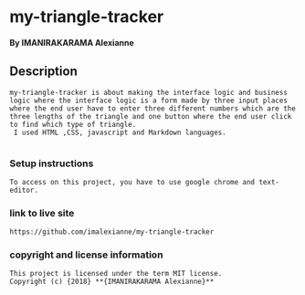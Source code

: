 # my-triangle-tracker
#### By **IMANIRAKARAMA Alexianne**
## Description

```
my-triangle-tracker is about making the interface logic and business logic where the interface logic is a form made by three input places where the end user have to enter three different numbers which are the three lengths of the triangle and one button where the end user click to find which type of triangle. 
 I used HTML ,CSS, javascript and Markdown languages.
 
```
 ### Setup instructions

 ```
To access on this project, you have to use google chrome and text-editor.

``` 
 ### link to live site

 ```
 https://github.com/imalexianne/my-triangle-tracker

```
### copyright and license information

```
This project is licensed under the term MIT license.
Copyright (c) {2018} **{IMANIRAKARAMA Alexianne}**

```